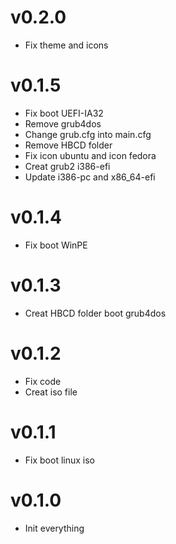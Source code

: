 # v0.2.0
* Fix theme and icons

# v0.1.5
* Fix boot UEFI-IA32
* Remove grub4dos
* Change grub.cfg into main.cfg
* Remove HBCD folder
* Fix icon ubuntu and icon fedora
* Creat grub2 i386-efi
* Update i386-pc and x86_64-efi

# v0.1.4
* Fix boot WinPE

# v0.1.3
* Creat HBCD folder boot grub4dos

# v0.1.2
* Fix code
* Creat iso file

# v0.1.1
* Fix boot linux iso

# v0.1.0
* Init everything
